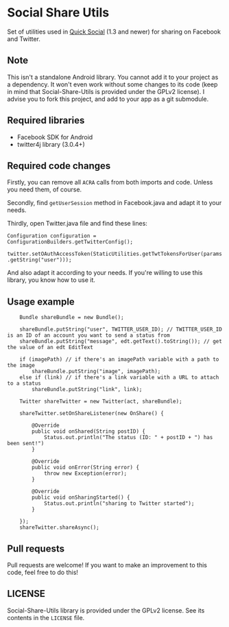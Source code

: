 Social Share Utils
==================

Set of utilities used in [Quick Social](https://play.google.com/store/apps/details?id=cc.lupine.quicksocial) (1.3 and newer) for sharing on Facebook and Twitter.

## Note

This isn't a standalone Android library. You cannot add it to your project as a dependency. It won't even work without some changes to its code (keep in mind that Social-Share-Utils is provided under the GPLv2 license). I advise you to fork this project, and add to your app as a git submodule.

## Required libraries

* Facebook SDK for Android
* twitter4j library (3.0.4+)

## Required code changes

Firstly, you can remove all `ACRA` calls from both imports and code. Unless you need them, of course.

Secondly, find `getUserSession` method in Facebook.java and adapt it to your needs.

Thirdly, open Twitter.java file and find these lines:

```Configuration configuration = ConfigurationBuilders.getTwitterConfig();```

```twitter.setOAuthAccessToken(StaticUtilities.getTwtTokensForUser(params.getString("user")));```

And also adapt it according to your needs. If you're willing to use this library, you know how to use it.

## Usage example

```
	Bundle shareBundle = new Bundle();
	
	shareBundle.putString("user", TWITTER_USER_ID); // TWITTER_USER_ID is an ID of an account you want to send a status from
	shareBundle.putString("message", edt.getText().toString()); // get the value of an edt EditText 

	if (imagePath) // if there's an imagePath variable with a path to the image
		shareBundle.putString("image", imagePath);
	else if (link) // if there's a link variable with a URL to attach to a status
		shareBundle.putString("link", link);

	Twitter shareTwitter = new Twitter(act, shareBundle);
	
	shareTwitter.setOnShareListener(new OnShare() {

		@Override
		public void onShared(String postID) {
			Status.out.println("The status (ID: " + postID + ") has been sent!")
		}

		@Override
		public void onError(String error) {
			throw new Exception(error);
		}

		@Override
		public void onSharingStarted() {
			Status.out.println("sharing to Twitter started");
		}

	});
	shareTwitter.shareAsync();
```

## Pull requests

Pull requests are welcome! If you want to make an improvement to this code, feel free to do this!

## LICENSE

Social-Share-Utils library is provided under the GPLv2 license. See its contents in the `LICENSE` file.